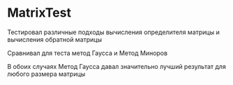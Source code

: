# MatrixTest
Тестировал различные подходы вычисления определителя матрицы и вычисления обратной матрицы

Сравнивал для теста метод Гаусса и Метод Миноров

В обоих случаях Метод Гаусса давал значительно лучший результат для любого размера матрицы
